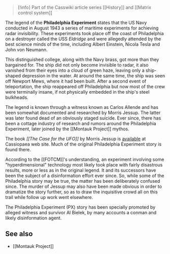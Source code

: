 
> [!info] Part of the Casswiki article series [[History]] and [[Matrix control system]]

The legend of the **Philadelphia Experiment** states that the US Navy conducted in August 1943 a series of maritime experiments for achieving radar invisibility. These experiments took place off the coast of Philadelphia on a destroyer called the USS _Eldridge_ and were allegedly attended by the best science minds of the time, including Albert Einstein, Nicola Tesla and John von Neumann.

This distinguished college, along with the Navy brass, got more than they bargained for. The ship did not only become invisible to radar, it also vanished from their eyes into a cloud of green haze, leaving only a ship-shaped depression in the water. At around the same time, the ship was seen off Newport Mews, where it had been built. After a second event of teleportation, the ship reappeared off Philadelphia but now most of the crew were terminally insane, if not physically embedded in the ship's steel bulkheads.

The legend is known through a witness known as Carlos Allende and has been somewhat documented and researched by Morris Jessup. The latter was later found dead of an obviously staged suicide. Ever since, there has been a cottage industry of research and rumors around the Philadelphia Experiment, later joined by the [[Montauk Project]] mythos.

The book _[[The Case for the UFO]]_ by Morris Jessup is [available](http://www.google.com/url?sa=t&rct=j&q=&esrc=s&source=web&cd=2&cad=rja&uact=8&ved=0CCoQFjAB&url=http%3A%2F%2Fwww.cassiopaea.org%2Fcass%2FVaro-Jessup.PdF&ei=iz9_VKPcJsapNvTqgZAP&usg=AFQjCNENbVm5nYm0xVoPozX8I64ISaEJ5Q&sig2=xnIQvowDyWPDnN50iaFT9g&bvm=bv.80642063,d.eXY) at Cassiopaea web site. Much of the original Philadelphia Experiment story is found there.

According to the [[FOTCM]]'s understanding, an experiment involving some "hyperdimensional" technology most likely took place with fairly disastrous results, more or less as in the original legend. It and its successors have been the subject of a disinformation effort ever since. So, while some of the Philadelphia story may be true, the matter has been deliberately confused since. The murder of Jessup may also have been made obvious in order to dramatize the story further, so as to draw the inquisitive crowd all on this trail while follow up work went elsewhere.

The Philadelphia Experiment (PX) story has been specially promoted by alleged witness and survivor Al Bielek, by many accounts a conman and likely disinformation agent.

See also
--------

*   [[Montauk Project]]